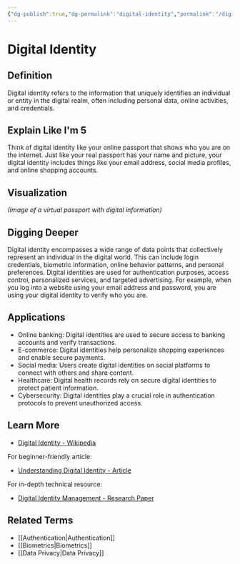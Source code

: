 ```yaml
---
{"dg-publish":true,"dg-permalink":"digital-identity","permalink":"/digital-identity/","title":"Digital Identity","created":"2025-08-03","updated":"2025-08-03"}
---
```


# Digital Identity

## **Definition**  
Digital identity refers to the information that uniquely identifies an individual or entity in the digital realm, often including personal data, online activities, and credentials.

## **Explain Like I'm 5**  
Think of digital identity like your online passport that shows who you are on the internet. Just like your real passport has your name and picture, your digital identity includes things like your email address, social media profiles, and online shopping accounts.

## **Visualization**  
*(Image of a virtual passport with digital information)*

## **Digging Deeper**
Digital identity encompasses a wide range of data points that collectively represent an individual in the digital world. This can include login credentials, biometric information, online behavior patterns, and personal preferences. Digital identities are used for authentication purposes, access control, personalized services, and targeted advertising. For example, when you log into a website using your email address and password, you are using your digital identity to verify who you are.

## **Applications**  
- Online banking: Digital identities are used to secure access to banking accounts and verify transactions.
- E-commerce: Digital identities help personalize shopping experiences and enable secure payments.
- Social media: Users create digital identities on social platforms to connect with others and share content.
- Healthcare: Digital health records rely on secure digital identities to protect patient information.
- Cybersecurity: Digital identities play a crucial role in authentication protocols to prevent unauthorized access.

## **Learn More**  
- [Digital Identity - Wikipedia](https://en.wikipedia.org/wiki/Digital_identity)
  
For beginner-friendly article:
- [Understanding Digital Identity - Article](https://www.forbes.com/sites/forbestechcouncil/2020/12/09/why-digital-identity-matters-and-how-we-can-do-it-better/?sh=1d18a0f941d6)

For in-depth technical resource:
- [Digital Identity Management - Research Paper](https://www.researchgate.net/publication/333568191_Digital_Identity_Management_Concepts_and_Techniques) 

## **Related Terms**  
- [[Authentication\|Authentication]]
- [[Biometrics\|Biometrics]]
- [[Data Privacy\|Data Privacy]]